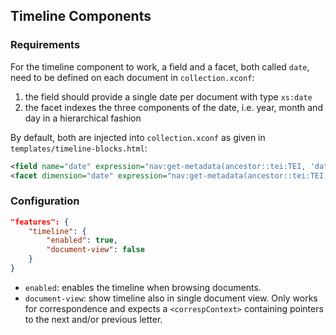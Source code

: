 ## Timeline Components

### Requirements

For the timeline component to work, a field and a facet, both called `date`, need to be defined on each document in `collection.xconf`:

1. the field should provide a single date per document with type `xs:date`
2. the facet indexes the three components of the date, i.e. year, month and day in a hierarchical fashion

By default, both are injected into `collection.xconf` as given in `templates/timeline-blocks.html`:

```xml
<field name="date" expression="nav:get-metadata(ancestor::tei:TEI, 'date')"/>
<facet dimension="date" expression="nav:get-metadata(ancestor::tei:TEI, 'date') => tokenize('-')" hierarchical="yes"/>
```

### Configuration

```json
"features": {
    "timeline": {
        "enabled": true,
        "document-view": false
    }
}
```

* `enabled`: enables the timeline when browsing documents.
* `document-view`: show timeline also in single document view. Only works for correspondence and expects a `<correspContext>` containing pointers to the next and/or previous letter.